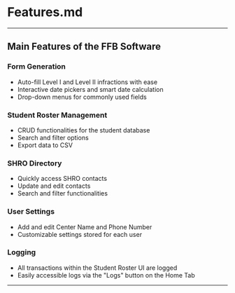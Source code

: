 # Features.md

---

## Main Features of the FFB Software

### Form Generation

- Auto-fill Level I and Level II infractions with ease
- Interactive date pickers and smart date calculation
- Drop-down menus for commonly used fields

### Student Roster Management

- CRUD functionalities for the student database
- Search and filter options
- Export data to CSV

### SHRO Directory

- Quickly access SHRO contacts
- Update and edit contacts
- Search and filter functionalities

### User Settings

- Add and edit Center Name and Phone Number
- Customizable settings stored for each user

### Logging

- All transactions within the Student Roster UI are logged
- Easily accessible logs via the "Logs" button on the Home Tab

---
